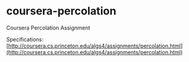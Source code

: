 # coursera-percolation
Coursera Percolation Assignment

Specifications: [http://coursera.cs.princeton.edu/algs4/assignments/percolation.html](http://coursera.cs.princeton.edu/algs4/assignments/percolation.html)
